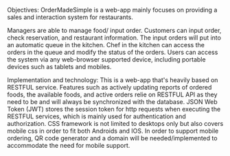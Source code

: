 Objectives: OrderMadeSimple is a web-app mainly focuses on providing a sales and interaction system for restaurants.

Managers are able to manage food/ input order. Customers can input order, check reservation, and restaurant information. The input orders will put into an automatic queue in the kitchen. Chef in the kitchen can access the orders in the queue and modify the status of the orders. Users can access the system via any web-browser supported device, including portable devices such as tablets and mobiles.

Implementation and technology: This is a web-app that's heavily based on RESTFUL service. Features such as actively updating reports of ordered foods, the available foods, and active orders relie on RESTFUL API as they need to be and will always be synchronized with the database. JSON Web Token (JWT) stores the session token for http requests when executing the RESTFUL services, which is mainly used for authentication and authorization. CSS framework is not limited to desktops only but also covers mobile css in order to fit both Androids and IOS. In order to support mobile ordering, QR code generator and a domain will be needed/implemented to accommodate the need for mobile support.
